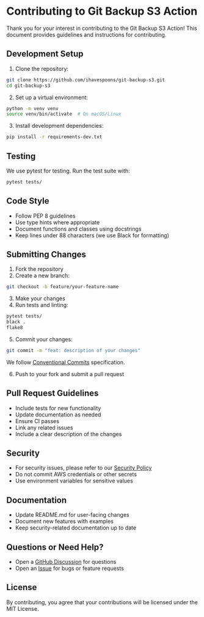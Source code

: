 # Contributing to Git Backup S3 Action

Thank you for your interest in contributing to the Git Backup S3 Action! This document provides guidelines and instructions for contributing.

## Development Setup

1. Clone the repository:
```bash
git clone https://github.com/ihavespoons/git-backup-s3.git
cd git-backup-s3
```

2. Set up a virtual environment:
```bash
python -m venv venv
source venv/bin/activate  # On macOS/Linux
```

3. Install development dependencies:
```bash
pip install -r requirements-dev.txt
```

## Testing

We use pytest for testing. Run the test suite with:

```bash
pytest tests/
```

## Code Style

- Follow PEP 8 guidelines
- Use type hints where appropriate
- Document functions and classes using docstrings
- Keep lines under 88 characters (we use Black for formatting)

## Submitting Changes

1. Fork the repository
2. Create a new branch:
```bash
git checkout -b feature/your-feature-name
```

3. Make your changes
4. Run tests and linting:
```bash
pytest tests/
black .
flake8
```

5. Commit your changes:
```bash
git commit -m "feat: description of your changes"
```

We follow [Conventional Commits](https://www.conventionalcommits.org/) specification.

6. Push to your fork and submit a pull request

## Pull Request Guidelines

- Include tests for new functionality
- Update documentation as needed
- Ensure CI passes
- Link any related issues
- Include a clear description of the changes

## Security

- For security issues, please refer to our [Security Policy](SECURITY.md)
- Do not commit AWS credentials or other secrets
- Use environment variables for sensitive values

## Documentation

- Update README.md for user-facing changes
- Document new features with examples
- Keep security-related documentation up to date

## Questions or Need Help?

- Open a [GitHub Discussion](https://github.com/ihavespoons/git-backup-s3/discussions) for questions
- Open an [Issue](https://github.com/ihavespoons/git-backup-s3/issues) for bugs or feature requests

## License

By contributing, you agree that your contributions will be licensed under the MIT License.